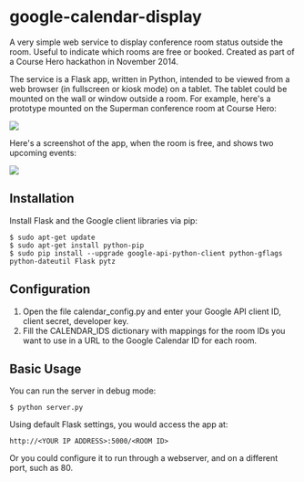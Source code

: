 google-calendar-display
=======================

A very simple web service to display conference room status outside the room. Useful to indicate which rooms are free or booked. Created as part of a Course Hero hackathon in November 2014.

The service is a Flask app, written in Python, intended to be viewed from a web browser (in fullscreen or kiosk mode) on a tablet. The tablet could be mounted on the wall or window outside a room. For example, here's a prototype mounted on the Superman conference room at Course Hero:

![](https://github.com/course-hero/google-calendar-display/blob/master/calendar-display.jpg)

Here's a screenshot of the app, when the room is free, and shows two upcoming events:

![](https://github.com/course-hero/google-calendar-display/blob/master/screenshot-free.png)


Installation
-------------
Install Flask and the Google client libraries via pip:

```
$ sudo apt-get update
$ sudo apt-get install python-pip
$ sudo pip install --upgrade google-api-python-client python-gflags python-dateutil Flask pytz
```

Configuration
-------------
1. Open the file calendar_config.py and enter your Google API client ID, client secret, developer key.
2. Fill the CALENDAR_IDS dictionary with mappings for the room IDs you want to use in a URL to the Google Calendar ID for each room.

Basic Usage
-------------
You can run the server in debug mode:

```
$ python server.py
```

Using default Flask settings, you would access the app at:

```
http://<YOUR IP ADDRESS>:5000/<ROOM ID>
```

Or you could configure it to run through a webserver, and on a different port, such as 80.
